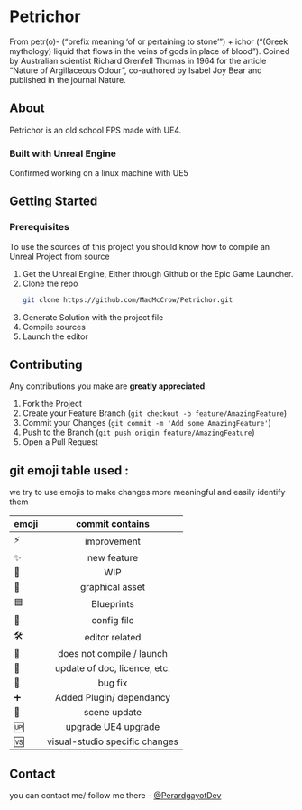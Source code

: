# Petrichor

From petr(o)- (“prefix meaning ‘of or pertaining to stone’”) +‎ ichor (“(Greek mythology) liquid that flows in the veins of gods in place of blood”). Coined by Australian scientist Richard Grenfell Thomas in 1964 for the article “Nature of Argillaceous Odour”, co-authored by Isabel Joy Bear and published in the journal Nature.

## About

Petrichor is an old school FPS made with UE4.

### Built with Unreal Engine

Confirmed working on a linux machine with UE5

## Getting Started

### Prerequisites

To use the sources of this project you should know how to compile an Unreal Project from source
1. Get the Unreal Engine, Either through Github or the Epic Game Launcher.
2. Clone the repo
   ```sh
   git clone https://github.com/MadMcCrow/Petrichor.git
   ```
3. Generate Solution with the project file
4. Compile sources
5. Launch the editor

## Contributing

Any contributions you make are **greatly appreciated**.

1. Fork the Project
2. Create your Feature Branch (`git checkout -b feature/AmazingFeature`)
3. Commit your Changes (`git commit -m 'Add some AmazingFeature'`)
4. Push to the Branch (`git push origin feature/AmazingFeature`)
5. Open a Pull Request

## git emoji table used : 

we try to use emojis to make changes more meaningful and easily identify them

| emoji              | commit contains                |
| -------------------|:------------------------------:|
| :zap:              | improvement                    |
| :sparkles:         | new feature                    |
| :construction:     | WIP                            |
| :art:              | graphical asset                |
| :blue_square:      | Blueprints                     |
| :wrench:           | config file                    |
| :hammer_and_wrench:| editor related                 |
| :no_entry_sign:    | does not compile / launch      |
| :page_facing_up:   | update of doc, licence, etc.   |
| :bug:              | bug fix                        |
| :heavy_plus_sign:  | Added Plugin/ dependancy       |
| :leaves:           | scene update                   |
| :up:               | upgrade UE4 upgrade            |
| :vs:               | visual-studio specific changes |




## Contact

you can contact me/ follow me there - [@PerardgayotDev](https://twitter.com/PerardgayotDev)
